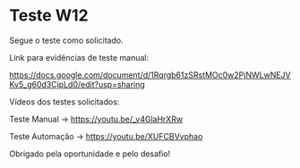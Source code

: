 <h1> Teste W12</h1>

Segue o teste como solicitado.

Link para evidências de teste manual:

https://docs.google.com/document/d/1Rqrgb61zSRstMOc0w2PjNWLwNEJVKv5_g60d3CjpLd0/edit?usp=sharing

Vídeos dos testes solicitados:

Teste Manual ->
https://youtu.be/_v4GlaHrXRw

Teste Automação ->
https://youtu.be/XUFCBVvphao


Obrigado pela oportunidade e pelo desafio!
